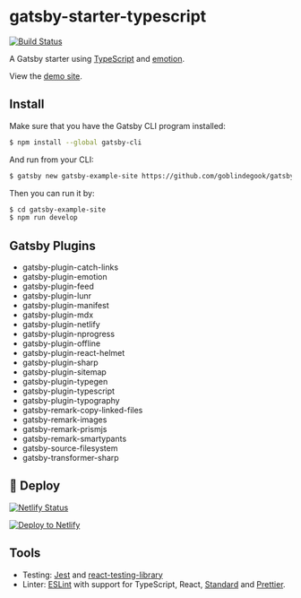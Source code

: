 # gatsby-starter-typescript

[![Build Status](https://travis-ci.org/goblindegook/gatsby-starter-typescript.svg?branch=master)](https://travis-ci.org/goblindegook/gatsby-starter-typescript)

A Gatsby starter using [TypeScript](https://www.typescriptlang.org) and [emotion](https://emotion.sh).

View the [demo site](https://gatsby-starter-typescript.netlify.com).

## Install

Make sure that you have the Gatsby CLI program installed:

```sh
$ npm install --global gatsby-cli
```

And run from your CLI:

```sh
$ gatsby new gatsby-example-site https://github.com/goblindegook/gatsby-starter-typescript
```

Then you can run it by:

```sh
$ cd gatsby-example-site
$ npm run develop
```

## Gatsby Plugins

- gatsby-plugin-catch-links
- gatsby-plugin-emotion
- gatsby-plugin-feed
- gatsby-plugin-lunr
- gatsby-plugin-manifest
- gatsby-plugin-mdx
- gatsby-plugin-netlify
- gatsby-plugin-nprogress
- gatsby-plugin-offline
- gatsby-plugin-react-helmet
- gatsby-plugin-sharp
- gatsby-plugin-sitemap
- gatsby-plugin-typegen
- gatsby-plugin-typescript
- gatsby-plugin-typography
- gatsby-remark-copy-linked-files
- gatsby-remark-images
- gatsby-remark-prismjs
- gatsby-remark-smartypants
- gatsby-source-filesystem
- gatsby-transformer-sharp

## 💫 Deploy

[![Netlify Status](https://api.netlify.com/api/v1/badges/f2af5e6d-be35-4937-8764-afaf170a2b3b/deploy-status)](https://app.netlify.com/sites/goofy-euler-2fa655/deploys)

[![Deploy to Netlify](https://www.netlify.com/img/deploy/button.svg)](https://app.netlify.com/start/deploy?repository=https://github.com/changtimwu/gatsby-blog)


## Tools

- Testing: [Jest](https://jestjs.io) and [react-testing-library](https://github.com/testing-library/react-testing-library)
- Linter: [ESLint](https://eslint.org) with support for TypeScript, React, [Standard](https://standardjs.com) and [Prettier](https://prettier.io).

